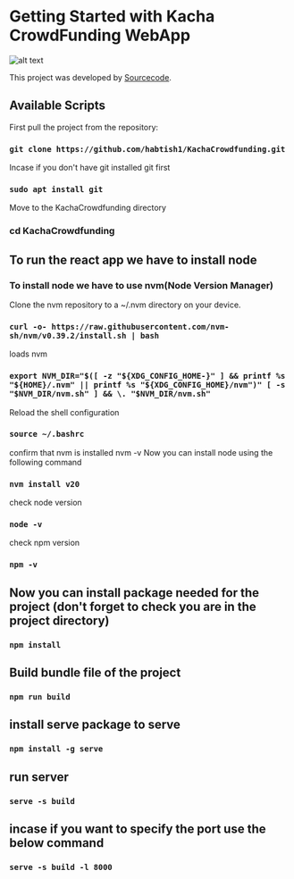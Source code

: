 # Getting Started with Kacha CrowdFunding WebApp
![alt text](https://kacha-crowdfunding.vercel.app/logo512.png)

This project was developed by [Sourcecode](https://github.com/habtish1/KachaCrowdfunding.git).

## Available Scripts

First pull the project from the repository:

### `git clone https://github.com/habtish1/KachaCrowdfunding.git`

Incase if you don't have git installed git first

### `sudo apt install git`

Move to the KachaCrowdfunding directory

### cd KachaCrowdfunding

## To run the react app we have to install node

### To install node we have to use nvm(Node Version Manager)

Clone the nvm repository to a ~/.nvm directory on your device.

### `curl -o- https://raw.githubusercontent.com/nvm-sh/nvm/v0.39.2/install.sh | bash`

loads nvm

### `export NVM_DIR="$([ -z "${XDG_CONFIG_HOME-}" ] && printf %s "${HOME}/.nvm" || printf %s "${XDG_CONFIG_HOME}/nvm")" [ -s "$NVM_DIR/nvm.sh" ] && \. "$NVM_DIR/nvm.sh" `

Reload the shell configuration

### `source ~/.bashrc`

confirm that nvm is installed
nvm -v
Now you can install node using the following command

### `nvm install v20`

check node version

### `node -v`

check npm version

### `npm -v`

## Now you can install package needed for the project (don't forget to check you are in the project directory)

### `npm install`

## Build bundle file of the project

### `npm run build`

## install serve package to serve

### `npm install -g serve`

## run server

### `serve -s build`

## incase if you want to specify the port use the below command

### `serve -s build -l 8000`
